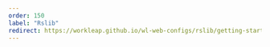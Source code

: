 ```yaml
---
order: 150
label: "Rslib"
redirect: https://workleap.github.io/wl-web-configs/rslib/getting-started/
---
```

